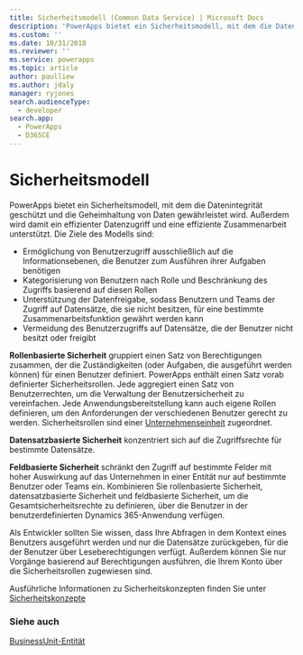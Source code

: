 ```yaml
---
title: Sicherheitsmodell (Common Data Service) | Microsoft Docs
description: 'PowerApps bietet ein Sicherheitsmodell, mit dem die Datenintegrität geschützt und die Geheimhaltung von Daten gewährleistet wird. Außerdem wird damit ein effizienter Datenzugriff und eine effiziente Zusammenarbeit unterstützt.'
ms.custom: ''
ms.date: 10/31/2018
ms.reviewer: ''
ms.service: powerapps
ms.topic: article
author: paulliew
ms.author: jdaly
manager: ryjones
search.audienceType:
  - developer
search.app:
  - PowerApps
  - D365CE
---
```

# <a name="security-model"></a>Sicherheitsmodell

PowerApps bietet ein Sicherheitsmodell, mit dem die Datenintegrität geschützt und die Geheimhaltung von Daten gewährleistet wird. Außerdem wird damit ein effizienter Datenzugriff und eine effiziente Zusammenarbeit unterstützt. Die Ziele des Modells sind:
- Ermöglichung von Benutzerzugriff ausschließlich auf die Informationsebenen, die Benutzer zum Ausführen ihrer Aufgaben benötigen
- Kategorisierung von Benutzern nach Rolle und Beschränkung des Zugriffs basierend auf diesen Rollen
- Unterstützung der Datenfreigabe, sodass Benutzern und Teams der Zugriff auf Datensätze, die sie nicht besitzen, für eine bestimmte Zusammenarbeitsfunktion gewährt werden kann
- Vermeidung des Benutzerzugriffs auf Datensätze, die der Benutzer nicht besitzt oder freigibt

**Rollenbasierte Sicherheit** gruppiert einen Satz von Berechtigungen zusammen, der die Zuständigkeiten (oder Aufgaben, die ausgeführt werden können) für einen Benutzer definiert. PowerApps enthält einen Satz vorab definierter Sicherheitsrollen. Jede aggregiert einen Satz von Benutzerrechten, um die Verwaltung der Benutzersicherheit zu vereinfachen. Jede Anwendungsbereitstellung kann auch eigene Rollen definieren, um den Anforderungen der verschiedenen Benutzer gerecht zu werden. Sicherheitsrollen sind einer [Unternehmenseinheit](businessunit-entity.md) zugeordnet.

**Datensatzbasierte Sicherheit** konzentriert sich auf die Zugriffsrechte für bestimmte Datensätze.

**Feldbasierte Sicherheit** schränkt den Zugriff auf bestimmte Felder mit hoher Auswirkung auf das Unternehmen in einer Entität nur auf bestimmte Benutzer oder Teams ein.
Kombinieren Sie rollenbasierte Sicherheit, datensatzbasierte Sicherheit und feldbasierte Sicherheit, um die Gesamtsicherheitsrechte zu definieren, über die Benutzer in der benutzerdefinierten Dynamics 365-Anwendung verfügen.

Als Entwickler sollten Sie wissen, dass Ihre Abfragen in dem Kontext eines Benutzers ausgeführt werden und nur die Datensätze zurückgeben, für die der Benutzer über Leseberechtigungen verfügt.
Außerdem können Sie nur Vorgänge basierend auf Berechtigungen ausführen, die Ihrem Konto über die Sicherheitsrollen zugewiesen sind.

Ausführliche Informationen zu Sicherheitskonzepten finden Sie unter [Sicherheitskonzepte](/dynamics365/customer-engagement/admin/security-concepts)

### <a name="see-also"></a>Siehe auch

[BusinessUnit-Entität](businessunit-entity.md)
